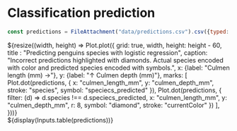 # Classification prediction

```js
const predictions = FileAttachment("data/predictions.csv").csv({typed: true});
```

<div class="grid grid-cols-1" style="grid-auto-rows: 420px;">
  <div class="card grid-colspan-1">
    ${resize((width, height) => Plot.plot({
        grid: true,
        width,
        height: height - 60,
        title : "Predicting penguins species with logistic regression",
        caption: "Incorrect predictions highlighted with diamonds. Actual species encoded with color and predicted species encoded with symbols.",
        x: {label: "Culmen length (mm) →"},
        y: {label: "↑ Culmen depth (mm)"},
        marks: [
          Plot.dot(predictions, {
            x: "culmen_length_mm",
            y: "culmen_depth_mm",
            stroke: "species",
            symbol: "speciecs_predicted"
          }),
          Plot.dot(predictions, {
            filter: (d) => d.species !== d.speciecs_predicted,
            x: "culmen_length_mm",
            y: "culmen_depth_mm",
            r: 8,
            symbol: "diamond",
            stroke: "currentColor"
          })
        ],
      }))}
  </div>
</div>
<div class="card">
  ${display(Inputs.table(predictions))}
</div>
